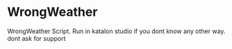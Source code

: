 # WrongWeather
WrongWeather Script. Run in katalon studio if you dont know any other way. dont ask for support
